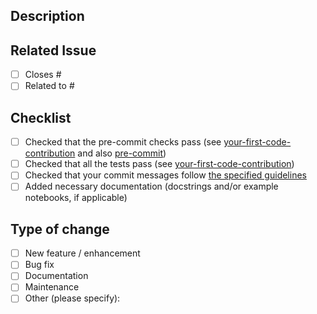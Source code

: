 <!-- !! Thank your for opening a PR !! -->

<!--- Provide a short summary of your changes in the Title above -->

## Description
<!--- Describe your changes in detail -->

## Related Issue
<!--- If applicable, please type an `x` in one of the boxes below and provide the issue number after the # sign: -->
- [ ] Closes #
- [ ] Related to #

## Checklist
<!--- Make sure you have completed the following steps before submitting your PR -->
<!--- Feel free to type an `x` in all the boxes below to let us know you have completed the steps: -->
- [ ] Checked that the pre-commit checks pass (see [your-first-code-contribution](https://github.com/Seluj78/flask-utils/blob/main/CONTRIBUTING.md#your-first-code-contribution) and also [pre-commit](https://docs.pymc.io/en/latest/contributing/python_style.html))
- [ ] Checked that all the tests pass (see [your-first-code-contribution](https://github.com/Seluj78/flask-utils/blob/main/CONTRIBUTING.md#your-first-code-contribution))
- [ ] Checked that your commit messages follow [the specified guidelines](https://github.com/Seluj78/flask-utils/blob/main/CONTRIBUTING.md#commit-messages)
- [ ] Added necessary documentation (docstrings and/or example notebooks, if applicable)

## Type of change
<!--- Select one of the categories below by typing an `x` in the box -->
- [ ] New feature / enhancement
- [ ] Bug fix
- [ ] Documentation
- [ ] Maintenance
- [ ] Other (please specify):
